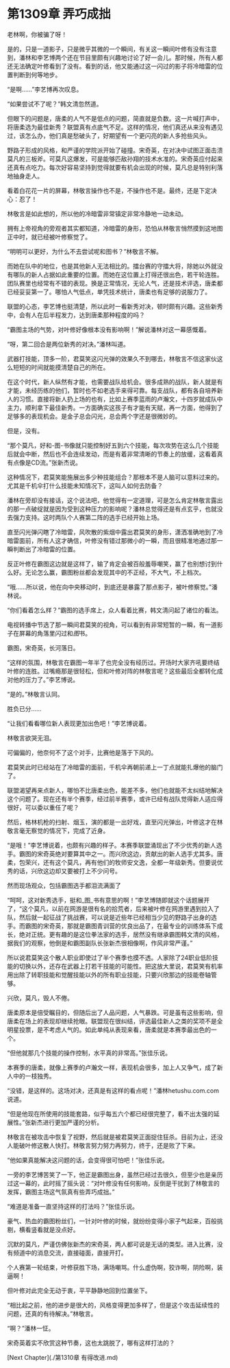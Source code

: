 # 第1309章 弄巧成拙

老林啊，你被骗了呀！

是的，只是一道影子，只是微乎其微的一个瞬间，有关这一瞬间叶修有没有注意到，潘林和李艺博两个还在节目里颇有兴趣地讨论了好一会儿。那时候，所有人都还无法确定叶修看到了没有。看到的话，他又能通过这一闪过的影子将冷暗雷的位置判断到何等地步。

“是啊……”李艺博再次叹息。

“如果尝试不了呢？”韩文清忽然道。

但眼下的问题是，唐柔的人气不是低点的问题，简直就是负数。这一片喊打声中，将唐柔选为最佳新秀？联盟真有点底气不足。这样的情况，他们真还从来没有遇见过，该怎么办，他们真是愁破头了，好期望有一个更闪亮的新人多抢些风头。

野路子形成的风格，和严谨的学院派开始了碰撞。宋奇英，在对决中试图正面击溃莫凡的三板斧。可莫凡这爆发，可是能够匹敌孙翔的技术水准的。宋奇英应付起来还真有点吃力。每次好容易坚持到觉得就要有机会出现的时候，莫凡总是特别利落地抽身走人。

看着白花花一片的屏幕，林敬言操作也不是，不操作也不是。最终，还是下定决心：忍了！

林敬言是如此想的，所以他的冷暗雷非常镇定非常冷静地一动未动。

拥有上帝视角的旁观者其实都知道，冷暗雷的身形，恐怕从林敬言悄然摸到这地图正中时，就已经被叶修察觉了。

“明明可以更好，为什么不去尝试呢和图书？”林敬言不解。

而她在队中的地位，也是其他新人无法相比的。擂台赛的守擂大将，除她以外就没有哪队的新人占据如此重要的位置。而她在这位置上打得还很出色，若干轮连胜。团队赛里也经常有不错的表现。换是正常情况，无论人气，还是技术评选，唐柔都已经妥妥第一了。哪怕人气低点，单凭技术统计，唐柔也有足够的说服力了。

联盟的心态，李艺博也挺清楚，所以此时一看新秀对决，顿时颇有兴趣。这些新秀中，会有人在后半程发力，达到唐柔那种程度的吗？

“霸图主场的气势，对叶修好像根本没有影响啊！”解说潘林对这一幕感慨着。

“呀，第二回合是两位新秀的对决。”潘林叫道。

武器打技能，顶多一阶，君莫笑这闪光弹的效果久不到哪去，林敬言不信这家伙这么短短的时间就能摸清楚自己的所在。

在这个时代，新人纵然有才能，也需要战队给机会。很多成熟的战队，新人就是有才能，未经历练的他们，暂时也不如老选手来得可靠。每支战队，都有各自培养新人的习惯。直接将新人扔上场的也有，比如上赛季蓝雨的卢瀚文，十四岁就成队中主力，顺利拿下最佳新秀。一方面确实这孩子有才能有天赋，再一方面，他得到了足够多的表现机会。是金子总会闪光，总会两个字还是很微妙的。

但是，没有。

“那个莫凡，好和-图-书像就只能控制好五到六个技能，每次攻势在这么几个技能后就会中断，然后也不会连续发动，而是有着非常清晰的节奏上的放缓，这看着真有点像是CD流。”张新杰说。

这种情况下，君莫笑能施展出多少种技能组合？那根本不是人脑可以意料过来的。尤其是千机伞打什么技能未知情况下，这叫人如何去防备？

潘林在旁却没有接话，这个说法吧，他觉得有一定道理，可是怎么肯定林敬言露出的那一点破绽就是因为受到这种压力的影响呢？潘林总觉得还是有点玄乎，也就没去强力支持。这时两队个人赛第二阵的选手已经开始上场。

直至闪光弹闪瞎了冷暗雷，风吹散的紫烟中露出君莫笑的身形，潇洒准确地到了冷暗雷面前，所有人这才确信，叶修没有错过那微小的一瞬，而且很精准地通过那一瞬判断出了冷暗雷的位置。

反正叶修在霸图这边就是这样了，输了肯定会被百般羞辱嘲笑，赢了也别想讨到什么好。无论怎么赢，霸图粉丝都会发现其中的不正经，不大气，不上档次。

“哦……所以说，他在向中央移动时，到底还是暴露了那点影子，被叶修察觉。”潘林说。

“你们看着怎么样？”霸图的选手席上，众人看着比赛，韩文清问起了诸位的看法。

电视转播中节选了那一瞬间君莫笑的视角，可以看到有非常短暂的一瞬，有一道影子在屏幕的角落里闪过和*图*书。

霸图，宋奇英，长河落日。

“这样的氛围，林敬言在霸图一年半了也完全没有经历过。开场时大家齐吼要终结叶修的连胜。过嘴瘾那是很轻松，但和叶修对阵的林敬言呢？这些最后全都转化成对他的压力了。”李艺博说。

“是的。”林敬言认同。

胜负已分……

“让我们看看哪位新人表现更加出色吧！”李艺博说着。

林敬言欲哭无泪。

可偏偏的，他奈何不了这个对手，比赛他是落于下风的。

君莫笑此时已经站在了冷暗雷的面前，千机伞再朝前递上一丁点就能扎爆他的脑门了。

联盟渴望再来点新人，哪怕不比唐柔出色，能差不多，他们也就能不太纠结地解决这个问题了。现在还有半个赛季，经过前半赛季，或许已经有战队觉得新人适应得很好，可以委以重任了呢？

然后，格林机枪的扫射、烟玉，演的都是一出好戏，直至闪光弹出，叶修这才在林敬言毫无察觉的情况下，完成了近身。

“是哦！”李艺博说着，也颇有兴趣的样子。本赛季联盟涌现出了不少优秀的新人选手。霸图的宋奇英绝对要算其中之一。而兴欣这边，贡献出的新人选手尤其多。唐柔，包荣兴，还有这个莫凡，再有他们的牧师安文逸，全都一年级新秀。但要说优秀的话，兴欣这边却又要被打上不少问号。

然而现场观众，包括霸图选手都泪流满面了

“呵呵，这对新秀选手，挺和_图_书有意思的啊！”李艺博随即就这个话题展开了，“这个莫凡，以前在网游是很有名的拾荒者，后来被叶修在网游里遇到拉入了队，然后就一起征战了挑战赛，可以说是近些年已经相当少见的野路子出身的选手。而霸图的宋奇英，那就是霸图青训营的优良出品了，在最专业的训练体系下成长，绝对正统。更有趣的是这位拳法家的选手，居然没有继承霸图韩文清的风格，据我们的观察，他倒是和霸图副队长张新杰很相像啊，作风非常严谨。”

所以说君莫笑这个散人职业即使过了半个赛季也摸不透。人家除了24职业低阶技能的切换以外，还存在武器上打若干技能的可能性。把这放大里说，君莫笑有机率用出除了转职技能和觉醒技能以外的所有职业技能，只要兴欣那边的技能卷轴管够。

兴欣，莫凡，毁人不倦。

唐柔原本是倍受瞩目的，但随后出了人品问题，人气暴跌。可是虽有这些影响，但唐柔在场上的表现却继续抢眼。联盟现在很纠结，评选最佳新人之类的奖项不是全明星投票，是不考虑人气的。如此单纯从表现来看，唐柔就是本赛季最出色的一个。

“但他就那几个技能的操作控制，水平真的非常高。”张佳乐说。

本赛季的唐柔，就像上赛季的卢瀚文一样，表现机会很多，加上人又争气，成了新人中的一枝独秀。

“没错，是这样的。这场对决，还真是有这样的看点呢！”潘林hetushu.com.com说道。

“但是他现在所使用的技能套路，似乎每五六个都已经很完整了，看不出太强的延展性。”张新杰进行更加严谨的分析。

林敬言在被攻击中恢复了视野，然后就是被君莫笑正面捉住狂杀。目前为止，还没人能破叶修这散人快打。林敬言努力努力再努力，终于，还是败了下来。

“他如果真能解决这问题的话，会变得很可怕吧！”张佳乐说。

一旁的李艺博苦笑了一下，他正是霸图出身，虽然已经过去很久，但至少也是亲历过这一幕的，此时摇了摇头说：“对叶修没有任何影响，反倒是干扰到了林敬言的发挥，霸图主场这气氛真有些弄巧成拙。”

“难道是准备一直坚持这样的打法吗？”张佳乐说。

豪气、热血的霸图粉丝们，一针对叶修的时候，就纷纷变得小家子气起来，百般挑剔，横看竖看就是没点好。

沉默的莫凡，严谨仿佛张新杰的宋奇英，两人都可说是无话的类型。进入比赛，没有频道中的消息交流，直接碰面，直接开打。

个人赛第一轮结束，叶修获胜下场，满场嘲骂。什么虚伪啊，狡诈啊，阴险啊，装逼啊！

但叶修对此完全无动于衷，平平静静地回到位置坐下。

“相比起之前，他的进步是很大的，风格变得更加多样了，但是这个攻击延续性的问题，还真的有待解决。”林敬言。

“啊？”潘林一怔。

宋奇英着实不欣赏这种节奏，这也太跳脱了，哪有这样打法的？



[Next Chapter](./第1310章 有得改进.md)